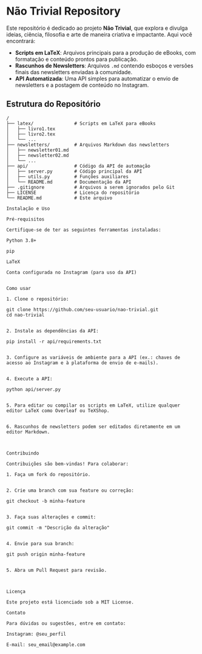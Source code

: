 # Não Trivial Repository  

Este repositório é dedicado ao projeto **Não Trivial**, que explora e divulga ideias, ciência, filosofia e arte de maneira criativa e impactante. Aqui você encontrará:  

- **Scripts em LaTeX**: Arquivos principais para a produção de eBooks, com formatação e conteúdo prontos para publicação.  
- **Rascunhos de Newsletters**: Arquivos `.md` contendo esboços e versões finais das newsletters enviadas à comunidade.  
- **API Automatizada**: Uma API simples para automatizar o envio de newsletters e a postagem de conteúdo no Instagram.  

## Estrutura do Repositório  

```plaintext
/
├── latex/               # Scripts em LaTeX para eBooks
│   ├── livro1.tex
│   ├── livro2.tex
│   └── ...
├── newsletters/         # Arquivos Markdown das newsletters
│   ├── newsletter01.md
│   ├── newsletter02.md
│   └── ...
├── api/                 # Código da API de automação
│   ├── server.py        # Código principal da API
│   ├── utils.py         # Funções auxiliares
│   └── README.md        # Documentação da API
├── .gitignore           # Arquivos a serem ignorados pelo Git
├── LICENSE              # Licença do repositório
└── README.md            # Este arquivo

Instalação e Uso

Pré-requisitos

Certifique-se de ter as seguintes ferramentas instaladas:

Python 3.8+

pip

LaTeX

Conta configurada no Instagram (para uso da API)


Como usar

1. Clone o repositório:

git clone https://github.com/seu-usuario/nao-trivial.git
cd nao-trivial


2. Instale as dependências da API:

pip install -r api/requirements.txt


3. Configure as variáveis de ambiente para a API (ex.: chaves de acesso ao Instagram e à plataforma de envio de e-mails).


4. Execute a API:

python api/server.py


5. Para editar ou compilar os scripts em LaTeX, utilize qualquer editor LaTeX como Overleaf ou TeXShop.


6. Rascunhos de newsletters podem ser editados diretamente em um editor Markdown.



Contribuindo

Contribuições são bem-vindas! Para colaborar:

1. Faça um fork do repositório.


2. Crie uma branch com sua feature ou correção:

git checkout -b minha-feature


3. Faça suas alterações e commit:

git commit -m "Descrição da alteração"


4. Envie para sua branch:

git push origin minha-feature


5. Abra um Pull Request para revisão.



Licença

Este projeto está licenciado sob a MIT License.

Contato

Para dúvidas ou sugestões, entre em contato:

Instagram: @seu_perfil

E-mail: seu_email@example.com




